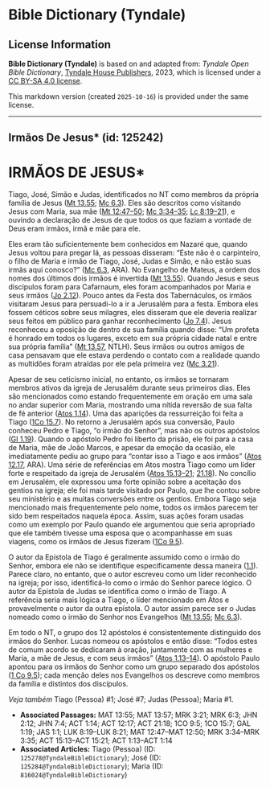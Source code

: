 # Bible Dictionary (Tyndale)

## License Information

**Bible Dictionary (Tyndale)** is based on and adapted from: _Tyndale Open Bible Dictionary_, [Tyndale House Publishers](https://tyndaleopenresources.com/), 2023, which is licensed under a [CC BY-SA 4.0 license](https://creativecommons.org/licenses/by-sa/4.0/legalcode.en).

This markdown version (created `2025-10-16`) is provided under the same license.



--------------------------------

## Irmãos De Jesus* (id: 125242)

IRMÃOS DE JESUS\*
=================

Tiago, José, Simão e Judas, identificados no NT como membros da própria família de Jesus ([Mt 13\.55](https://ref.ly/Matt13:55); [Mc 6\.3](https://ref.ly/Mark6:3)). Eles são descritos como visitando Jesus com Maria, sua mãe ([Mt 12:47–50](https://ref.ly/Matt12:47-Matt12:50); [Mc 3:34–35](https://ref.ly/Mark3:34-Mark3:35); [Lc 8:19–21](https://ref.ly/Luke8:19-Luke8:21)), e ouvindo a declaração de Jesus de que todos os que faziam a vontade de Deus eram irmãos, irmã e mãe para ele.

Eles eram tão suficientemente bem conhecidos em Nazaré que, quando Jesus voltou para pregar lá, as pessoas disseram: “Este não é o carpinteiro, o filho de Maria e irmão de Tiago, José, Judas e Simão, e não estão suas irmãs aqui conosco?” ([Mc 6\.3](https://ref.ly/Mark6:3), ARA). No Evangelho de Mateus, a ordem dos nomes dos últimos dois irmãos é invertida ([Mt 13\.55](https://ref.ly/Matt13:55)). Quando Jesus e seus discípulos foram para Cafarnaum, eles foram acompanhados por Maria e seus irmãos ([Jo 2\.12](https://ref.ly/John2:12)). Pouco antes da Festa dos Tabernáculos, os irmãos visitaram Jesus para persuadi\-lo a ir a Jerusalém para a festa. Embora eles fossem céticos sobre seus milagres, eles disseram que ele deveria realizar seus feitos em público para ganhar reconhecimento ([Jo 7\.4](https://ref.ly/John7:4)). Jesus reconheceu a oposição de dentro de sua família quando disse: “Um profeta é honrado em todos os lugares, exceto em sua própria cidade natal e entre sua própria família” ([Mt 13\.57](https://ref.ly/Matt13:57), NTLH). Seus irmãos ou outros amigos de casa pensavam que ele estava perdendo o contato com a realidade quando as multidões foram atraídas por ele pela primeira vez ([Mc 3\.21](https://ref.ly/Mark3:21)).

Apesar de seu ceticismo inicial, no entanto, os irmãos se tornaram membros ativos da igreja de Jerusalém durante seus primeiros dias. Eles são mencionados como estando frequentemente em oração em uma sala no andar superior com Maria, mostrando uma nítida reversão de sua falta de fé anterior ([Atos 1\.14](https://ref.ly/Acts1:14)). Uma das aparições da ressurreição foi feita a Tiago ([1Co 15\.7](https://ref.ly/1Cor15:7)). No retorno a Jerusalém após sua conversão, Paulo conheceu Pedro e Tiago, “o irmão do Senhor”, mas não os outros apóstolos ([Gl 1\.19](https://ref.ly/Gal1:19)). Quando o apóstolo Pedro foi liberto da prisão, ele foi para a casa de Maria, mãe de João Marcos, e apesar da emoção da ocasião, ele imediatamente pediu ao grupo para “contar isso a Tiago e aos irmãos” ([Atos 12\.17](https://ref.ly/Acts12:17), ARA). Uma série de referências em Atos mostra Tiago como um líder forte e respeitado da igreja de Jerusalém ([Atos 15\.13–21](https://ref.ly/Acts15:13-Acts15:21); [21\.18](https://ref.ly/Acts21:18)). No concílio em Jerusalém, ele expressou uma forte opinião sobre a aceitação dos gentios na igreja; ele foi mais tarde visitado por Paulo, que lhe contou sobre seu ministério e as muitas conversões entre os gentios. Embora Tiago seja mencionado mais frequentemente pelo nome, todos os irmãos parecem ter sido bem respeitados naquela época. Assim, suas ações foram usadas como um exemplo por Paulo quando ele argumentou que seria apropriado que ele também tivesse uma esposa que o acompanhasse em suas viagens, como os irmãos de Jesus fizeram ([1Co 9\.5](https://ref.ly/1Cor9:5)).

O autor da Epístola de Tiago é geralmente assumido como o irmão do Senhor, embora ele não se identifique especificamente dessa maneira ([1\.1](https://ref.ly/Jas1:1)). Parece claro, no entanto, que o autor escreveu como um líder reconhecido na igreja; por isso, identificá\-lo como o irmão do Senhor parece lógico. O autor da Epístola de Judas se identifica como o irmão de Tiago. A referência seria mais lógica a Tiago, o líder mencionado em Atos e provavelmente o autor da outra epístola. O autor assim parece ser o Judas nomeado como o irmão do Senhor nos Evangelhos ([Mt 13\.55](https://ref.ly/Matt13:55); [Mc 6\.3](https://ref.ly/Mark6:3)).

Em todo o NT, o grupo dos 12 apóstolos é consistentemente distinguido dos irmãos do Senhor. Lucas nomeou os apóstolos e então disse: “Todos estes de comum acordo se dedicaram à oração, juntamente com as mulheres e Maria, a mãe de Jesus, e com seus irmãos” ([Atos 1\.13–14](https://ref.ly/Acts1:13-Acts1:14)). O apóstolo Paulo apontou para os irmãos do Senhor como um grupo separado dos apóstolos ([1 Co 9\.5](https://ref.ly/1Cor9:5)); cada menção deles nos Evangelhos os descreve como membros da família e distintos dos discípulos.

*Veja também* Tiago (Pessoa) \#1; José \#7; Judas (Pessoa); Maria \#1.

* **Associated Passages:** MAT 13:55; MAT 13:57; MRK 3:21; MRK 6:3; JHN 2:12; JHN 7:4; ACT 1:14; ACT 12:17; ACT 21:18; 1CO 9:5; 1CO 15:7; GAL 1:19; JAS 1:1; LUK 8:19–LUK 8:21; MAT 12:47–MAT 12:50; MRK 3:34–MRK 3:35; ACT 15:13–ACT 15:21; ACT 1:13–ACT 1:14
* **Associated Articles:** Tiago (Pessoa) (ID: `125278@TyndaleBibleDictionary`); José (ID: `125284@TyndaleBibleDictionary`); Maria (ID: `816024@TyndaleBibleDictionary`)

